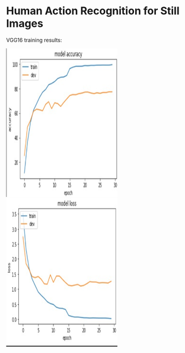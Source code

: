 # Human Action Recognition for Still Images

VGG16 training results:


<img src="images/vgg16_acc.jpg" width="300" height="400"/><img src="images/vgg16_loss.jpg" width="300" height="400"/>
